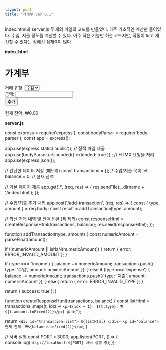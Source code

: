 ```yaml
---
layout: post
title: "가계부 ver 0.1"
---
```

index.html과 server.js 두 개의 파일의 코드를 만들었다. 
아주 기초적인 계산만 들어있다. 수입, 지출 정도를 계산할 수 있다.
아주 작은 기능만 하는 코드지만, 작동이 되고 개선할 수 있다는 점에선 잠재력이 많다.

**index.html**
<!DOCTYPE html>
<html lang="ko">

<head>
  <meta charset="UTF-8" />
  <meta name="viewport" content="width=device-width, initial-scale=1.0" />
  <title>간단한 가계부</title>
  <!-- HTMX 라이브러를 포함. integrity, crossorigin은 Content Delivery Network 보안을 강화함. -->
  <script src="https://unpkg.com/htmx.org@1.9.5"
    integrity="sha384-xcuj3WpfgjlKF+FXhSQFQ0ZNr39ln+hwjN3npfM9VBnUskLolQAcN80McRIVOPuO"
    crossorigin="anonymous"></script>
</head>

<body>
  <h1>가계부</h1>
  <form hx-post="/add-transaction" hx-swap="innerHTML" hx-target="#transaction-container">
    <label for="type">거래 유형:</label>
    <select name="type" id="type">
      <option value="income">수입</option>
      <option value="expense">지출</option>
    </select>
    <br />
    <label for="amount">금액:</label>
    <input type="number" name="amount" id="amount" step="0.01" required />
    <br />
    <button type="submit">추가</button>
  </form>

  <div id="transaction-container">
    <div id="transaction-list">
      <!-- 거래 내역이 여기에 표시됩니다 -->
    </div>
    <p id="balance">현재 잔액: ₩0.00</p>
  </div>

</body>

</html>



**server.js**

const express = require('express');
const bodyParser = require('body-parser');
const app = express();

app.use(express.static('public')); // 정적 파일 제공
app.use(bodyParser.urlencoded({ extended: true })); // HTMX 요청을 처리
app.use(express.json());

// 간단한 데이터 저장 (메모리)
const transactions = []; // 수입/지출 목록
let balance = 0; // 현재 잔액

// 기본 페이지 제공
app.get('/', (req, res) => {
  res.sendFile(__dirname + '/index.html');
});


// 수입/지출 추가 처리
app.post('/add-transaction', (req, res) => {
  const { type, amount } = req.body;
  const result = addTransaction(type, amount);

  // 최신 거래 내역 및 잔액 반환 (폼 제외)
  const responseHtml = createResponseHtml(transactions, balance);
  res.send(responseHtml);
});



function addTransaction(type, amount) {
  const numericAmount = parseFloat(amount);

  if (!numericAmount || isNaN(numericAmount)) {
    return { error: ERROR_INVALID_AMOUNT };
  }

  if (type === 'income') {
    balance += numericAmount;
    transactions.push({ type: '수입', amount: numericAmount });
  } else if (type === 'expense') {
    balance -= numericAmount;
    transactions.push({ type: '지출', amount: numericAmount });
  } else {
    return { error: ERROR_INVALID_TYPE };
  }

  return { success: true };
}


function createResponseHtml(transactions, balance) {
  const listHtml = transactions
    .map((t, idx) => `<p>${idx + 1}. ${t.type}: ₩${t.amount.toFixed(2)}</p>`)
    .join('');

  return `
    <div id="transaction-list">
      ${listHtml}
    </div>
    <p id="balance">현재 잔액: ₩${balance.toFixed(2)}</p>
  `;
}



// 서버 실행
const PORT = 3000;
app.listen(PORT, () => {
  console.log(`http://localhost:${PORT} 서버 실행 중`);
});
